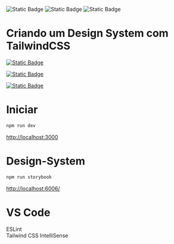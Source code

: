 ![Static Badge](https://img.shields.io/badge/Next.js-000000?logo=nextdotjs&logoColor=%23ffffff)
![Static Badge](https://img.shields.io/badge/Tailwind.css-%2306B6D4?logo=tailwindcss&logoColor=%23ffffff)
![Static Badge](https://img.shields.io/badge/Storybook-FF4785?logo=storybook&logoColor=%23ffffff)

# Criando um Design System com TailwindCSS

[![Static Badge](https://img.shields.io/badge/GitHub.Curso1-%23181717?logo=github&logoColor=%23ffffff)](https://github.com/alura-cursos/alfabit-design-system/tree/main)

[![Static Badge](https://img.shields.io/badge/GitHub.Curso2-%23181717?logo=github&logoColor=%23ffffff)](https://github.com/alura-cursos/3172-alfabit-design-system/tree/main)

[![Static Badge](https://img.shields.io/badge/GitHub.Curso3-%23181717?logo=github&logoColor=%23ffffff)](https://github.com/alura-cursos/alfabit-ds/tree/main)

# Iniciar

```bash
npm run dev
```

[http://localhost:3000](http://localhost:3000)

# Design-System

```bash
npm run storybook
```

[http://localhost:6006/](http://localhost:6006/)

# VS Code

ESLint  
Tailwind CSS IntelliSense  
